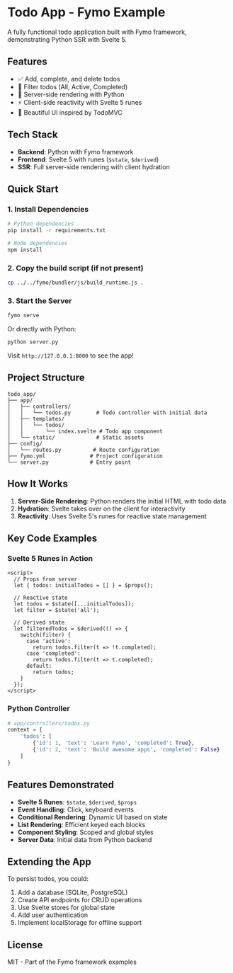 # Todo App - Fymo Example

A fully functional todo application built with Fymo framework, demonstrating Python SSR with Svelte 5.

## Features

- ✅ Add, complete, and delete todos
- 🎯 Filter todos (All, Active, Completed)
- 💾 Server-side rendering with Python
- ⚡ Client-side reactivity with Svelte 5 runes
- 🎨 Beautiful UI inspired by TodoMVC

## Tech Stack

- **Backend**: Python with Fymo framework
- **Frontend**: Svelte 5 with runes (`$state`, `$derived`)
- **SSR**: Full server-side rendering with client hydration

## Quick Start

### 1. Install Dependencies

```bash
# Python dependencies
pip install -r requirements.txt

# Node dependencies  
npm install
```

### 2. Copy the build script (if not present)

```bash
cp ../../fymo/bundler/js/build_runtime.js .
```

### 3. Start the Server

```bash
fymo serve
```

Or directly with Python:

```bash
python server.py
```

Visit `http://127.0.0.1:8000` to see the app!

## Project Structure

```
todo_app/
├── app/
│   ├── controllers/
│   │   └── todos.py        # Todo controller with initial data
│   ├── templates/
│   │   └── todos/
│   │       └── index.svelte # Todo app component
│   └── static/             # Static assets
├── config/
│   └── routes.py          # Route configuration
├── fymo.yml              # Project configuration
└── server.py             # Entry point
```

## How It Works

1. **Server-Side Rendering**: Python renders the initial HTML with todo data
2. **Hydration**: Svelte takes over on the client for interactivity
3. **Reactivity**: Uses Svelte 5's runes for reactive state management

## Key Code Examples

### Svelte 5 Runes in Action

```svelte
<script>
  // Props from server
  let { todos: initialTodos = [] } = $props();
  
  // Reactive state
  let todos = $state([...initialTodos]);
  let filter = $state('all');
  
  // Derived state
  let filteredTodos = $derived(() => {
    switch(filter) {
      case 'active':
        return todos.filter(t => !t.completed);
      case 'completed':
        return todos.filter(t => t.completed);
      default:
        return todos;
    }
  });
</script>
```

### Python Controller

```python
# app/controllers/todos.py
context = {
    'todos': [
        {'id': 1, 'text': 'Learn Fymo', 'completed': True},
        {'id': 2, 'text': 'Build awesome apps', 'completed': False}
    ]
}
```

## Features Demonstrated

- **Svelte 5 Runes**: `$state`, `$derived`, `$props`
- **Event Handling**: Click, keyboard events
- **Conditional Rendering**: Dynamic UI based on state
- **List Rendering**: Efficient keyed each blocks
- **Component Styling**: Scoped and global styles
- **Server Data**: Initial data from Python backend

## Extending the App

To persist todos, you could:

1. Add a database (SQLite, PostgreSQL)
2. Create API endpoints for CRUD operations
3. Use Svelte stores for global state
4. Add user authentication
5. Implement localStorage for offline support

## License

MIT - Part of the Fymo framework examples